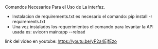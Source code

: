 Comandos Necesarios Para el Uso de La interfaz.
- Instalacion de requirements.txt es necesario el comando:   pip install -r requirements.txt
- Una vez instalados los requerimientos el comando para levantar la API usada es:   uvicorn main:app --reload

link del video en youtube: https://youtu.be/yP2a4EjfEzo
